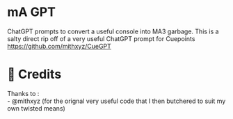 # mA GPT
ChatGPT prompts to convert a useful console into MA3 garbage. 
This is a salty direct rip off of a very useful ChatGPT prompt for Cuepoints https://github.com/mithxyz/CueGPT
# 📝 Credits

Thanks to :<br> - @mithxyz (for the orignal very useful code that I then butchered to suit my own twisted means) 